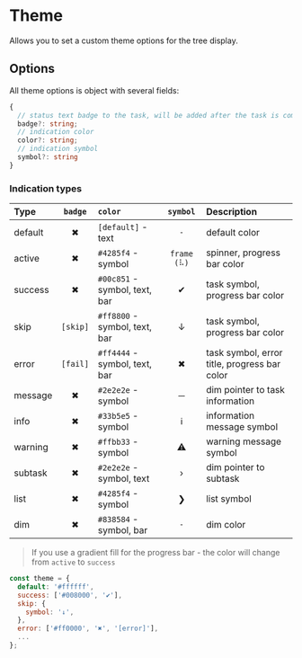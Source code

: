 # Theme

Allows you to set a custom theme options for the tree display.

## Options

All theme options is object with several fields:

```typescript
{
  // status text badge to the task, will be added after the task is completed
  badge?: string;
  // indication color
  color?: string;
  // indication symbol
  symbol?: string
}
```

### Indication types

| Type    | `badge`  | `color`                       |  `symbol`   | Description                                  |
| :------ | :------: | :---------------------------- | :---------: | :------------------------------------------- |
| default |    ✖     | `[default]` - text            |     `-`     | default color                                |
| active  |    ✖     | `#4285f4` - symbol            | `frame (⠧)` | spinner, progress bar color                  |
| success |    ✖     | `#00c851` - symbol, text, bar |      ✔      | task symbol, progress bar color              |
| skip    | `[skip]` | `#ff8800` - symbol, text, bar |      ↓      | task symbol, progress bar color              |
| error   | `[fail]` | `#ff4444` - symbol, text, bar |      ✖      | task symbol, error title, progress bar color |
| message |    ✖     | `#2e2e2e` - symbol            |      ─      | dim pointer to task information              |
| info    |    ✖     | `#33b5e5` - symbol            |      ℹ      | information message symbol                   |
| warning |    ✖     | `#ffbb33` - symbol            |      ⚠      | warning message symbol                       |
| subtask |    ✖     | `#2e2e2e` - symbol, text      |      ›      | dim pointer to subtask                       |
| list    |    ✖     | `#4285f4` - symbol            |      ❯      | list symbol                                  |
| dim     |    ✖     | `#838584` - symbol, bar       |     `-`     | dim color                                    |

> If you use a gradient fill for the progress bar - the color will change from `active` to `success`

```javascript
const theme = {
  default: '#ffffff',
  success: ['#008000', '✔'],
  skip: {
    symbol: '↓',
  },
  error: ['#ff0000', '✖', '[error]'],
  ...
};
```
